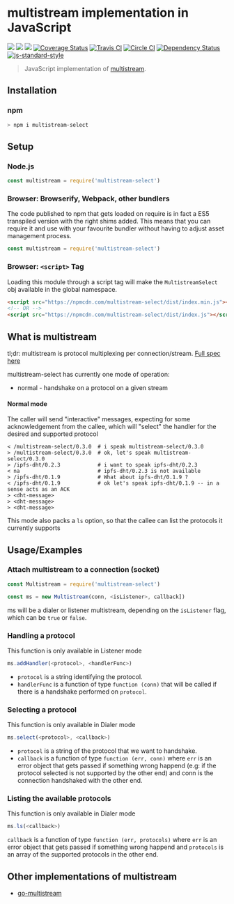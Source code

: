 multistream implementation in JavaScript
========================================

[![](https://img.shields.io/badge/made%20by-Protocol%20Labs-blue.svg?style=flat-square)](http://ipn.io)
[![](https://img.shields.io/badge/project-IPFS-blue.svg?style=flat-square)](http://ipfs.io/)
[![](https://img.shields.io/badge/freenode-%23ipfs-blue.svg?style=flat-square)](http://webchat.freenode.net/?channels=%23ipfs)
[![Coverage Status](https://coveralls.io/repos/github/diasdavid/js-multistream/badge.svg?branch=master)](https://coveralls.io/github/diasdavid/js-multistream?branch=master)
[![Travis CI](https://travis-ci.org/diasdavid/js-multistream.svg?branch=master)](https://travis-ci.org/diasdavid/js-multistream)
[![Circle CI](https://circleci.com/gh/diasdavid/js-multistream.svg?style=svg)](https://circleci.com/gh/diasdavid/js-multistream)
[![Dependency Status](https://david-dm.org/diasdavid/js-multistream.svg?style=flat-square)](https://david-dm.org/diasdavid/js-multistream) [![js-standard-style](https://img.shields.io/badge/code%20style-standard-brightgreen.svg?style=flat-square)](https://github.com/feross/standard)

> JavaScript implementation of [multistream](https://github.com/jbenet/multistream).

## Installation

### npm

```sh
> npm i multistream-select
```

## Setup

### Node.js

```js
const multistream = require('multistream-select')
```

### Browser: Browserify, Webpack, other bundlers

The code published to npm that gets loaded on require is in fact a ES5
transpiled version with the right shims added. This means that you can require
it and use with your favourite bundler without having to adjust asset management
process.

```js
const multistream = require('multistream-select')
```

### Browser: `<script>` Tag

Loading this module through a script tag will make the `MultistreamSelect` obj available in
the global namespace.

```html
<script src="https://npmcdn.com/multistream-select/dist/index.min.js"></script>
<!-- OR -->
<script src="https://npmcdn.com/multistream-select/dist/index.js"></script>
```

## What is multistream

tl;dr: multistream is protocol multiplexing per connection/stream. [Full spec here](https://github.com/jbenet/multistream)

multistream-select has currently one mode of operation:

- normal - handshake on a protocol on a given stream

#### Normal mode

The caller will send "interactive" messages, expecting for some acknowledgement from the callee, which will "select" the handler for the desired and supported protocol

```
< /multistream-select/0.3.0  # i speak multistream-select/0.3.0
> /multistream-select/0.3.0  # ok, let's speak multistream-select/0.3.0
> /ipfs-dht/0.2.3            # i want to speak ipfs-dht/0.2.3
< na                         # ipfs-dht/0.2.3 is not available
> /ipfs-dht/0.1.9            # What about ipfs-dht/0.1.9 ?
< /ipfs-dht/0.1.9            # ok let's speak ipfs-dht/0.1.9 -- in a sense acts as an ACK
> <dht-message>
> <dht-message>
> <dht-message>
```

This mode also packs a `ls` option, so that the callee can list the protocols it currently supports


## Usage/Examples

### Attach multistream to a connection (socket)

```JavaScript
const Multistream = require('multistream-select')

const ms = new Multistream(conn, <isListener>, callback])
```

ms will be a dialer or listener multistream, depending on the `isListener` flag, which can be `true` or `false`.

### Handling a protocol

This function is only available in Listener mode

```JavaScript
ms.addHandler(<protocol>, <handlerFunc>)
```

- `protocol` is a string identifying the protocol.
- `handlerFunc` is a function of type `function (conn)` that will be called if there is a handshake performed on `protocol`.

### Selecting a protocol

This function is only available in Dialer mode

```JavaScript
ms.select(<protocol>, <callback>)
```

- `protocol` is a string of the protocol that we want to handshake.
- `callback` is a function of type `function (err, conn)` where `err` is an error object that gets passed if something wrong happend (e.g: if the protocol selected is not supported by the other end) and conn is the connection handshaked with the other end. 

### Listing the available protocols

This function is only available in Dialer mode

```JavaScript
ms.ls(<callback>)
```

`callback` is a function of type `function (err, protocols)` where `err` is an error object that gets passed if something wrong happend and `protocols` is an array of the supported protocols in the other end.

## Other implementations of multistream

- [go-multistream](https://github.com/whyrusleeping/go-multistream)
